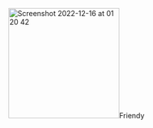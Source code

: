 <img width="219" alt="Screenshot 2022-12-16 at 01 20 42" src="https://user-images.githubusercontent.com/35616113/208000453-64bd0719-8364-4675-baf2-1fd0673485f4.png">Friendy
